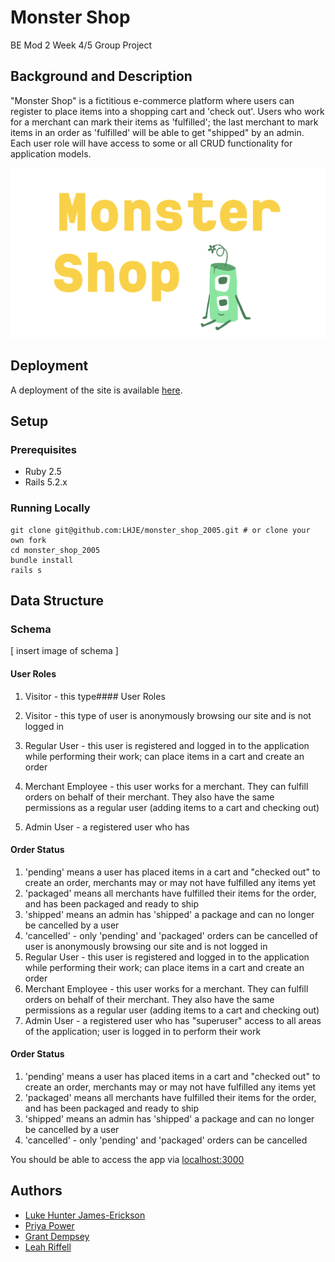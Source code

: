 # Monster Shop
BE Mod 2 Week 4/5 Group Project

## Background and Description

"Monster Shop" is a fictitious e-commerce platform where users can register to place items into a shopping cart and 'check out'. Users who work for a merchant can mark their items as 'fulfilled'; the last merchant to mark items in an order as 'fulfilled' will be able to get "shipped" by an admin. Each user role will have access to some or all CRUD functionality for application models.

![Logo](app/assets/images/logo.png)

## Deployment

A deployment of the site is available [here](https://agile-garden-85197.herokuapp.com/).

## Setup

### Prerequisites
- Ruby 2.5
- Rails 5.2.x

### Running Locally
```shell
git clone git@github.com:LHJE/monster_shop_2005.git # or clone your own fork
cd monster_shop_2005
bundle install
rails s
```

## Data Structure 

### Schema
 [ insert image of schema ]

#### User Roles

1. Visitor - this type#### User Roles

1. Visitor - this type of user is anonymously browsing our site and is not logged in
2. Regular User - this user is registered and logged in to the application while performing their work; can place items in a cart and create an order
3. Merchant Employee - this user works for a merchant. They can fulfill orders on behalf of their merchant. They also have the same permissions as a regular user (adding items to a cart and checking out)
4. Admin User - a registered user who has

#### Order Status

1. 'pending' means a user has placed items in a cart and "checked out" to create an order, merchants may or may not have fulfilled any items yet
2. 'packaged' means all merchants have fulfilled their items for the order, and has been packaged and ready to ship
3. 'shipped' means an admin has 'shipped' a package and can no longer be cancelled by a user
4. 'cancelled' - only 'pending' and 'packaged' orders can be cancelled
 of user is anonymously browsing our site and is not logged in
2. Regular User - this user is registered and logged in to the application while performing their work; can place items in a cart and create an order
3. Merchant Employee - this user works for a merchant. They can fulfill orders on behalf of their merchant. They also have the same permissions as a regular user (adding items to a cart and checking out)
4. Admin User - a registered user who has "superuser" access to all areas of the application; user is logged in to perform their work

#### Order Status

1. 'pending' means a user has placed items in a cart and "checked out" to create an order, merchants may or may not have fulfilled any items yet
2. 'packaged' means all merchants have fulfilled their items for the order, and has been packaged and ready to ship
3. 'shipped' means an admin has 'shipped' a package and can no longer be cancelled by a user
4. 'cancelled' - only 'pending' and 'packaged' orders can be cancelled

You should be able to access the app via [localhost:3000](http://localhost:3000/)

## Authors
- [Luke Hunter James-Erickson](https://github.com/LHJE)
- [Priya Power](https://github.com/priyapower)
- [Grant Dempsey](https://github.com/GDemps)
- [Leah Riffell](https://github.com/leahriffell)
